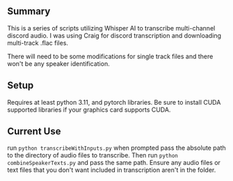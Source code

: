 ## Summary
This is a series of scripts utilizing Whisper AI to transcribe multi-channel discord audio. I was using Craig for discord transcription and downloading multi-track .flac files.

There will need to be some modifications for single track files and there won't be any speaker identification.

## Setup
Requires at least python 3.11, and pytorch libraries. Be sure to install CUDA supported libraries if your graphics card supports CUDA.

## Current Use
run `python transcribeWithInputs.py` when prompted pass the absolute path to the directory of audio files to transcribe. Then run `python combineSpeakerTexts.py` and pass the same path. Ensure any audio files or text files that you don't want included in transcription aren't in the folder.